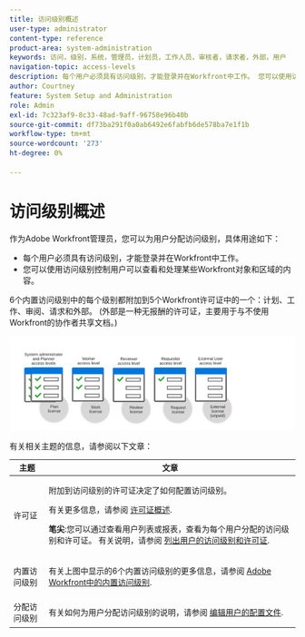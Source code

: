 ```yaml
---
title: 访问级别概述
user-type: administrator
content-type: reference
product-area: system-administration
keywords: 访问，级别，系统，管理员，计划员，工作人员，审核者，请求者，外部，用户
navigation-topic: access-levels
description: 每个用户必须具有访问级别，才能登录并在Workfront中工作。 您可以使用访问级别控制用户可以查看和处理某些Workfront对象和区域的内容。 6个内置访问级别中的每个级别都附加在Workfront的5个许可证（计划、工作、审查、请求和外部）中的一个许可证上。
author: Courtney
feature: System Setup and Administration
role: Admin
exl-id: 7c323af9-8c33-48ad-9aff-96758e96b40b
source-git-commit: df73ba291f0a0ab6492e6fabfb6de578ba7e1f1b
workflow-type: tm+mt
source-wordcount: '273'
ht-degree: 0%

---
```


# 访问级别概述

作为Adobe Workfront管理员，您可以为用户分配访问级别，具体用途如下：

* 每个用户必须具有访问级别，才能登录并在Workfront中工作。
* 您可以使用访问级别控制用户可以查看和处理某些Workfront对象和区域的内容。

6个内置访问级别中的每个级别都附加到5个Workfront许可证中的一个：计划、工作、审阅、请求和外部。 (外部是一种无报酬的许可证，主要用于与不使用Workfront的协作者共享文档。)

![](assets/access-levels-and-licenses-old.png)

有关相关主题的信息，请参阅以下文章：

<table style="table-layout:auto"> 
 <col> 
 <col> 
 <thead> 
  <tr> 
   <th>主题</th> 
   <th>文章</th> 
  </tr> 
 </thead> 
 <tbody> 
  <tr> 
   <td>许可证</td> 
   <td> <p>附加到访问级别的许可证决定了如何配置访问级别。</p> <p>有关更多信息，请参阅 <a href="../../../administration-and-setup/add-users/access-levels-and-object-permissions/wf-licenses.md" class="MCXref xref">许可证概述</a>.</p> <p><strong>笔尖</strong>:您可以通过查看用户列表或报表，查看为每个用户分配的访问级别和许可证。 有关说明，请参阅 <a href="../../../administration-and-setup/add-users/access-levels-and-object-permissions/list-access-levels-and-licenses-for-your-users.md" class="MCXref xref">列出用户的访问级别和许可证</a>.</p> </td> 
  </tr> 
  <tr> 
   <td>内置访问级别</td> 
   <td> <p>有关上图中显示的6个内置访问级别的更多信息，请参阅 <a href="../../../administration-and-setup/add-users/access-levels-and-object-permissions/default-access-levels-in-workfront.md" class="MCXref xref">Adobe Workfront中的内置访问级别</a>.</p> </td> 
  </tr> 
  <tr> 
   <td>分配访问级别</td> 
   <td> <p>有关如何为用户分配访问级别的说明，请参阅 <a href="../../../administration-and-setup/add-users/create-and-manage-users/edit-a-users-profile.md" class="MCXref xref">编辑用户的配置文件</a>.</p> </td> 
  </tr> 
  <!--
  <tr> 
   <td>Access levels and proofing</td> 
   <td> <p>Your users' access levels can affect proofing for each permission profile. For more information, see the section in the article .</p> </td> 
  </tr> 
  -->
 </tbody> 
</table>
